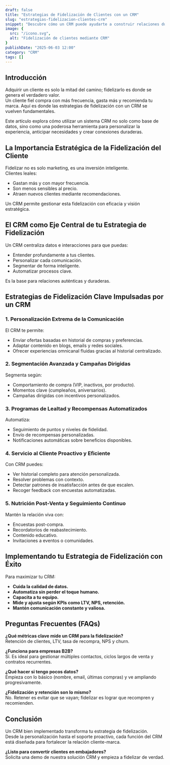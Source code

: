```yaml
---
draft: false
title: "Estrategias de Fidelización de Clientes con un CRM"
slug: "estrategias-fidelizacion-clientes-crm"
snippet: "Descubre cómo un CRM puede ayudarte a construir relaciones duraderas con tus clientes, personalizar experiencias y convertirlos en defensores leales de tu marca."
image: {
  src: "/icono.svg",
  alt: "Fidelización de clientes mediante CRM"
}
publishDate: "2025-06-03 12:00"
category: "CRM"
tags: []
---
```


## Introducción

Adquirir un cliente es solo la mitad del camino; fidelizarlo es donde se genera el verdadero valor.  
Un cliente fiel compra con más frecuencia, gasta más y recomienda tu marca. Aquí es donde las estrategias de fidelización con un CRM se vuelven fundamentales.

Este artículo explora cómo utilizar un sistema CRM no solo como base de datos, sino como una poderosa herramienta para personalizar la experiencia, anticipar necesidades y crear conexiones duraderas.

## La Importancia Estratégica de la Fidelización del Cliente

Fidelizar no es solo marketing, es una inversión inteligente.  
Clientes leales:

- Gastan más y con mayor frecuencia.
- Son menos sensibles al precio.
- Atraen nuevos clientes mediante recomendaciones.

Un CRM permite gestionar esta fidelización con eficacia y visión estratégica.

## El CRM como Eje Central de tu Estrategia de Fidelización

Un CRM centraliza datos e interacciones para que puedas:

- Entender profundamente a tus clientes.
- Personalizar cada comunicación.
- Segmentar de forma inteligente.
- Automatizar procesos clave.

Es la base para relaciones auténticas y duraderas.

## Estrategias de Fidelización Clave Impulsadas por un CRM

### 1. Personalización Extrema de la Comunicación

El CRM te permite:

- Enviar ofertas basadas en historial de compras y preferencias.
- Adaptar contenido en blogs, emails y redes sociales.
- Ofrecer experiencias omnicanal fluidas gracias al historial centralizado.

### 2. Segmentación Avanzada y Campañas Dirigidas

Segmenta según:

- Comportamiento de compra (VIP, inactivos, por producto).
- Momentos clave (cumpleaños, aniversarios).
- Campañas dirigidas con incentivos personalizados.

### 3. Programas de Lealtad y Recompensas Automatizados

Automatiza:

- Seguimiento de puntos y niveles de fidelidad.
- Envío de recompensas personalizadas.
- Notificaciones automáticas sobre beneficios disponibles.

### 4. Servicio al Cliente Proactivo y Eficiente

Con CRM puedes:

- Ver historial completo para atención personalizada.
- Resolver problemas con contexto.
- Detectar patrones de insatisfacción antes de que escalen.
- Recoger feedback con encuestas automatizadas.

### 5. Nutrición Post-Venta y Seguimiento Continuo

Mantén la relación viva con:

- Encuestas post-compra.
- Recordatorios de reabastecimiento.
- Contenido educativo.
- Invitaciones a eventos o comunidades.

## Implementando tu Estrategia de Fidelización con Éxito

Para maximizar tu CRM:

- **Cuida la calidad de datos.**
- **Automatiza sin perder el toque humano.**
- **Capacita a tu equipo.**
- **Mide y ajusta según KPIs como LTV, NPS, retención.**
- **Mantén comunicación constante y valiosa.**

## Preguntas Frecuentes (FAQs)

**¿Qué métricas clave mide un CRM para la fidelización?**  
Retención de clientes, LTV, tasa de recompra, NPS y churn.

**¿Funciona para empresas B2B?**  
Sí. Es ideal para gestionar múltiples contactos, ciclos largos de venta y contratos recurrentes.

**¿Qué hacer si tengo pocos datos?**  
Empieza con lo básico (nombre, email, últimas compras) y ve ampliando progresivamente.

**¿Fidelización y retención son lo mismo?**  
No. Retener es evitar que se vayan; fidelizar es lograr que recompren y recomienden.

## Conclusión

Un CRM bien implementado transforma tu estrategia de fidelización.  
Desde la personalización hasta el soporte proactivo, cada función del CRM está diseñada para fortalecer la relación cliente-marca.

**¿Listo para convertir clientes en embajadores?**  
Solicita una demo de nuestra solución CRM y empieza a fidelizar de verdad.
